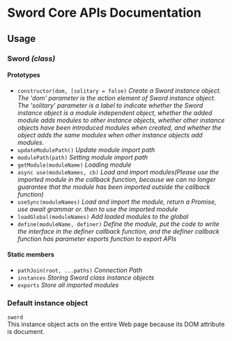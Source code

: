 # Sword Core APIs Documentation
## Usage
### Sword _(class)_
#### Prototypes
- `constructor(dom, [solitary = false)` _Create a Sword instance object. The 'dom' parameter is the action element of Sword instance object. The 'solitary' parameter is a label to indicate whether the Sword instance object is a module independent object, whether the added module adds modules to other instance objects, whether other instance objects have been introduced modules when created, and whether the object adds the same modules when other instance objects add modules._
- `updateModulePath()` _Update module import path_
- `modulePath(path)` _Setting module import path_
- `getModule(moduleName)` _Loading module_
- `async use(moduleNames, cb)` _Load and import modules(Please use the imported module in the callback function, because we can no longer guarantee that the module has been imported outside the callback function)_
- `useSync(moduleNames)` _Load and import the module, return a Promise, use await grammar or. then to use the imported module_
- `loadGlobal(moduleNames)` _Add loaded modules to the global_
- `define(moduleName, definer)` _Define the module, put the code to write the interface in the definer callback function, and the definer callback function has parameter exports function to export APIs_
#### Static members
- `pathJoin(root, ...paths)` _Connection Path_
- `instances` _Storing Sword class instance objects_
- `exports` _Store all imported modules_

### Default instance object
`sword`  
This instance object acts on the entire Web page because its DOM attribute is document.